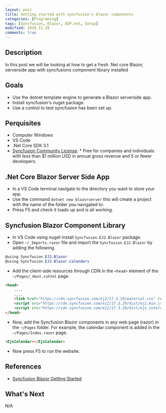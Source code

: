 ```yaml
---
layout: post
title: Getting started with syncfusion's blazor components
categories: [Programing]
tags: [Syncfusion, Blazor, ASP.net, Setup]
modified: 2019-11-29
comments: true
---
```


## Description

In this post we will be looking at how to get a fresh .Net core Blazor, serverside app with syncfusions component library installed

## Goals
* Use the dotnet template engine to generate a Blazor serverside app.
* Install syncfusion's nuget package.
* Use a control to test syncfusion has been set up.

## Perquisites

* Computer Windows
* VS Code 
* .Net Core SDK 3.1
* [Syncfusion Community License](https://www.syncfusion.com/products/communitylicense).
      * Free for companies and individuals with less than $1 million USD in annual gross revenue and 5 or fewer developers.

## .Net Core Blazor Server Side App

* In a VS Code terminal navigate to the directory you want to store your app.
* Use the command `dotnet new blazorserver` this will create a project with the name of the folder you navigated to.
* Press F5 and check it loads up and is all working.

## Syncfusion Blazor Component Library
* In VS Code using nuget install `Syncfusion.EJ2.Blazor` package.
* Open `~/_Imports.razor` file and import the `Syncfusion.EJ2.Blazor` by adding the following.
```csharp
@using Syncfusion.EJ2.Blazor
@using Syncfusion.EJ2.Blazor.Calendars
```
* Add the client-side resources through CDN in the `<head>` element of the `~/Pages/_Host.cshtml` page.
```html
<head>
    ....
    ....
    <link href="https://cdn.syncfusion.com/ej2/17.3.29/material.css" rel="stylesheet" />
    <script src="https://cdn.syncfusion.com/ej2/17.3.29/dist/ej2.min.js"></script>
    <script src="https://cdn.syncfusion.com/ej2/17.3.29/dist/ejs.interop.min.js"></script>
</head>
```
* Now, add the Syncfusion Blazor components in any web page (razor) in the `~/Pages` folder. For example, the calendar component is added in the `~/Pages/Index.razor` page.
```html
<EjsCalendar></EjsCalendar>
```
* Now press F5 to run the website.

## References

*  [Syncfusion Blazor Getting Started](https://ej2.syncfusion.com/blazor/documentation/getting-started/dotnet-cli-blazor-server/)

## What's Next

N/A